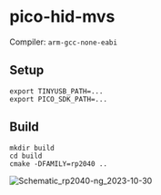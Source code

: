 # pico-hid-mvs

Compiler: `arm-gcc-none-eabi`

## Setup
```
export TINYUSB_PATH=...
export PICO_SDK_PATH=...
```

## Build
```
mkdir build
cd build
cmake -DFAMILY=rp2040 ..
```

![Schematic_rp2040-ng_2023-10-30](https://github.com/marcopeocchi/hid-to-mvs/assets/35533749/6a9f3881-a418-4e64-8d32-ef382b46b315)

